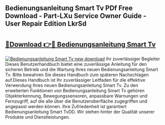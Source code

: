 ## Bedienungsanleitung Smart Tv PDf Free Download - Part-LXu Service Owner Guide - User Repair Edition LkrSd

# <h2><a href="http://df61xbl.blite.top/?on=Bedienungsanleitung+Smart+Tv">🔗Download 👉🔴 Bedienungsanleitung Smart Tv</a></h2>

[![Bedienungsanleitung Smart Tv new download](https://i.imgur.com/lujVjoI.png)](http://df61xbl.blite.top/?on=Bedienungsanleitung+Smart+Tv)
Ihr zuverlässiger Begleiter Dieses Benutzerhandbuch bietet eine zuverlässige Anleitung für den sicheren Betrieb und die Wartung Ihres neuen Bedienungsanleitung Smart Tv. Bitte bewahren Sie dieses Handbuch zum späteren Nachschlagen auf.Dieses Handbuch ist Ihr zuverlässiger Leitfaden für die effektive Verwendung Ihres neuen Bedienungsanleitung Smart Tv. Zu den erweiterten Funktionen von Bedienungsanleitung Smart Tv gehören Objekterkennung, Bewegungssensoren, anpassbare Warnungen und Fernzugriff, auf die alle über die Benutzeroberfläche zugegriffen und angepasst werden können. Ihre Zufriedenheit ist garantiert Bedienungsanleitung Smart TvDD. Wir stehen hinter der Qualität unserer Produkte und Dienstleistungen.

